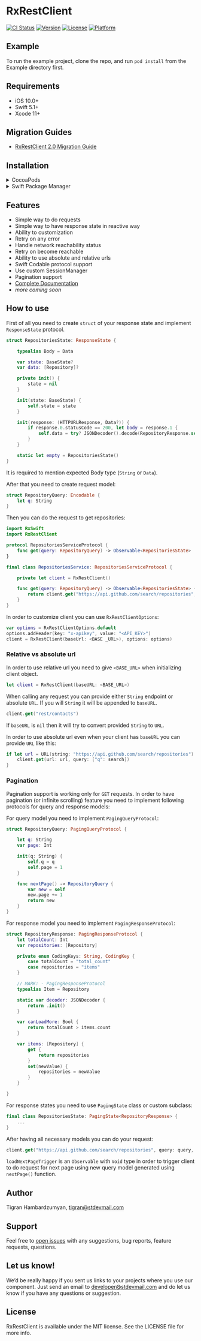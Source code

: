 # RxRestClient

[![CI Status](https://github.com/STDevTM/RxRestClient/workflows/RxRestClient/badge.svg?branch=master)](https://github.com/STDevTM/RxRestClient/actions)
[![Version](https://img.shields.io/cocoapods/v/RxRestClient.svg?style=flat)](https://cocoapods.org/pods/RxRestClient)
[![License](https://img.shields.io/cocoapods/l/RxRestClient.svg?style=flat)](https://cocoapods.org/pods/RxRestClient)
[![Platform](https://img.shields.io/cocoapods/p/RxRestClient.svg?style=flat)](https://stdevtm.github.io/RxRestClient/)

## Example

To run the example project, clone the repo, and run `pod install` from the Example directory first.

## Requirements

* iOS 10.0+
* Swift 5.1+
* Xcode 11+

## Migration Guides

- [RxRestClient 2.0 Migration Guide](./Documentation/RxRestClient%202.0%20Migration%20Guide.md)

## Installation

<details>
<summary>CocoaPods</summary>
</br>
<p>RxRestClient is available through <a href="http://cocoapods.org">CocoaPods</a>. To install it, simply add the following line to your <code>Podfile</code>:</p>

<pre><code class="ruby language-ruby">pod 'RxRestClient'</code></pre>
</details>

<details>
<summary>Swift Package Manager</summary>
</br>
<p>You can use <a href="https://swift.org/package-manager">The Swift Package Manager</a> to install <code>RxRestClient</code> by adding the proper description to your <code>Package.swift</code> file:</p>

<pre><code class="swift language-swift">import PackageDescription

let package = Package(
    name: "YOUR_PROJECT_NAME",
    targets: [],
    dependencies: [
        .package(url: "https://github.com/STDevTM/RxRestClient.git", from: "2.1.0")
    ]
)
</code></pre>

<p>Next, add <code>RxRestClient</code> to your targets dependencies like so:</p>
<pre><code class="swift language-swift">.target(
    name: "YOUR_TARGET_NAME",
    dependencies: [
        "RxRestClient",
    ]
),</code></pre>
<p>Then run <code>swift package update</code>.</p>

</details>

## Features

* Simple way to do requests
* Simple way to have response state in reactive way
* Ability to customization
* Retry on any error
* Handle network reachability status
* Retry on become reachable
* Ability to use absolute and relative urls
* Swift Codable protocol support
* Use custom SessionManager
* Pagination support
* [Complete Documentation](https://stdevtm.github.io/RxRestClient/)
* _more coming soon_

## How to use

First of all you need to create `struct` of your response state and implement `ResponseState` protocol.

```swift
struct RepositoriesState: ResponseState {

    typealias Body = Data

    var state: BaseState?
    var data: [Repository]?

    private init() {
        state = nil
    }

    init(state: BaseState) {
        self.state = state
    }

    init(response: (HTTPURLResponse, Data?)) {
        if response.0.statusCode == 200, let body = response.1 {
            self.data = try? JSONDecoder().decode(RepositoryResponse.self, from: body).items
        }
    }

    static let empty = RepositoriesState()
}
```

It is required to mention expected Body type (`String` or `Data`).

After that you need to create request model:

```swift
struct RepositoryQuery: Encodable {
    let q: String
}

```

Then you can do the request to get repositories:

```swift
import RxSwift
import RxRestClient

protocol RepositoriesServiceProtocol {
    func get(query: RepositoryQuery) -> Observable<RepositoriesState>
}

final class RepositoriesService: RepositoriesServiceProtocol {

    private let client = RxRestClient()

    func get(query: RepositoryQuery) -> Observable<RepositoriesState> {
        return client.get("https://api.github.com/search/repositories", query: query)
    }
}

```

In order to customize client you can use `RxRestClientOptions`:

```swift
var options = RxRestClientOptions.default
options.addHeader(key: "x-apikey", value: "<API_KEY>")
client = RxRestClient(baseUrl: <BASE _URL>), options: options)
```

### Relative vs absolute url

In order to use relative url you need to give `<BASE_URL>` when initializing client object.

```swift
let client = RxRestClient(baseURL: <BASE_URL>)
```

When calling any request you can provide either `String` endpoint or absolute `URL`. If you will `String` it will be appended to `baseURL`.

```swift
client.get("rest/contacts")
```

If `baseURL` is `nil` then it will try to convert provided `String` to `URL`.

In order to use absolute url even when your client has `baseURL` you can provide `URL` like this:

```swift
if let url = URL(string: "https://api.github.com/search/repositories") {
    client.get(url: url, query: ["q": search])
}
```

### Pagination

Pagination support is working only for `GET` requests. In order to have pagination (or infinite scrolling) feature you need to implement following protocols for query and response models:

For query model you need to implement `PagingQueryProtocol`:

```swift
struct RepositoryQuery: PagingQueryProtocol {

    let q: String
    var page: Int

    init(q: String) {
        self.q = q
        self.page = 1
    }

    func nextPage() -> RepositoryQuery {
        var new = self
        new.page += 1
        return new
    }
}
```

For response model you need to implement `PagingResponseProtocol`:

```swift
struct RepositoryResponse: PagingResponseProtocol {
    let totalCount: Int
    var repositories: [Repository]

    private enum CodingKeys: String, CodingKey {
        case totalCount = "total_count"
        case repositories = "items"
    }

    // MARK: - PagingResponseProtocol
    typealias Item = Repository

    static var decoder: JSONDecoder {
        return .init()
    }

    var canLoadMore: Bool {
        return totalCount > items.count
    }

    var items: [Repository] {
        get {
            return repositories
        }
        set(newValue) {
            repositories = newValue
        }
    }

}
```

For response states you need to use `PagingState` class or custom subclass:

```swift
final class RepositoriesState: PagingState<RepositoryResponse> {
    ...
}
```

After having all necessary models you can do your request:

```swift
client.get("https://api.github.com/search/repositories", query: query, loadNextPageTrigger: loadNextPageTrigger)
```

`loadNextPageTrigger` is an `Observable` with `Void` type in order to trigger client to do request for next page using new query model generated using `nextPage()` function. 

## Author

Tigran Hambardzumyan, tigran@stdevmail.com

## Support

Feel free to [open issues](https://github.com/stdevteam/RxRestClient/issues/new) with any suggestions, bug reports, feature requests, questions.

## Let us know!

We’d be really happy if you sent us links to your projects where you use our component. Just send an email to developer@stdevmail.com and do let us know if you have any questions or suggestion.

## License

RxRestClient is available under the MIT license. See the LICENSE file for more info.

